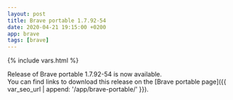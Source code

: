 ```yaml
---
layout: post
title: Brave portable 1.7.92-54
date: 2020-04-21 19:15:00 +0200
app: brave
tags: [brave]
---
```

{% include vars.html %}

Release of Brave portable 1.7.92-54 is now available.<br />
You can find links to download this release on the [Brave portable page]({{ var_seo_url | append: '/app/brave-portable/' }}).